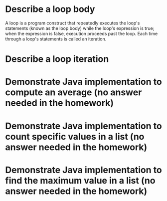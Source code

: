 # Describe a loop body
A loop is a program construct that repeatedly executes the loop's statements (known as the loop body) while the loop's expression is true; when the expression is false, execution proceeds past the loop.
Each time through a loop's statements is called an iteration.

# Describe a loop iteration
# Demonstrate Java implementation to compute an average (no answer needed in the homework)
# Demonstrate Java implementation to count specific values in a list (no answer needed in the homework)
# Demonstrate Java implementation to find the maximum value in a list (no answer needed in the homework)
